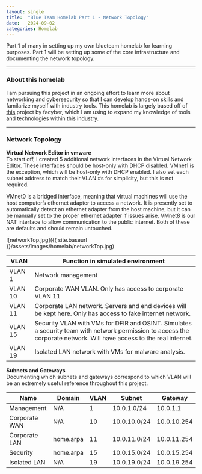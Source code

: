 ```yaml
---
layout: single
title:  "Blue Team Homelab Part 1 - Network Topology"
date:   2024-09-02
categories: Homelab
---
```


Part 1 of many in setting up my own blueteam homelab for learning purposes. Part 1 will be setting up some of the core infrastructure and documenting the network topology.

---

### About this homelab
I am pursuing this project in an ongoing effort to learn more about networking and cybersecurity so that I can develop hands-on skills and familarize myself with industry tools. This homelab is largely based off of [this](https://facyber.me/posts/blue-team-lab-guide-part-1/) project by facyber, which I am using to expand my knowledge of tools and technologies within this industry.

---

### Network Topology
**Virtual Network Editor in vmware**\
To start off, I created 5 additional network interfaces in the Virtual Network Editor. These interfaces should be host-only with DHCP disabled. VMnet1 is the exception, which will be host-only with DHCP enabled. I also set each subnet address to match their VLAN #s for simplicity, but this is not required. 

VMnet0 is a bridged interface, meaning that virtual machines will use the host computer’s ethernet adapter to access a network. It is presently set to automatically detect an ethernet adapter from the host machine, but it can be manually set to the proper ethernet adapter if issues arise. VMnet8 is our NAT interface to allow communication to the public internet. Both of these are defaults and should remain untouched.

![networkTop.jpg]({{ site.baseurl }}/assets/images/homelab/networkTop.jpg)

| VLAN    | Function in simulated environment                                                                                                                                    |
|---------|----------------------------------------------------------------------------------------------------------------------------------------------------------------------|
| VLAN 1  | Network management                                                                                                                                                   |
| VLAN 10 | Corporate WAN VLAN. Only has access to corporate VLAN 11                                                                                                             |
| VLAN 11 | Corporate LAN network. Servers and end devices will be kept here. Only has access to fake internet network.                                                          |
| VLAN 15 | Security VLAN with VMs for DFIR and OSINT. Simulates a security team with network permission to access the corporate network. Will have access to the real internet. |
| VLAN 19 | Isolated LAN network with VMs for malware analysis.                                                                                                                  |


**Subnets and Gateways**\
Documenting which subnets and gateways correspond to which VLAN will be an extremely useful reference throughout this project.

| Name          | Domain     | VLAN     | Subnet       | Gateway     |
|---------------|------------|----------|--------------|-------------|
| Management    | N/A        | 1        | 10.0.1.0/24  | 10.0.1.1    |
| Corporate WAN | N/A        | 10       | 10.0.10.0/24 | 10.0.10.254 |
| Corporate LAN | home.arpa  | 11       | 10.0.11.0/24 | 10.0.11.254 |
| Security      | home.arpa  | 15       | 10.0.15.0/24 | 10.0.15.254 |
| Isolated LAN  | N/A        | 19       | 10.0.19.0/24 | 10.0.19.254 |

